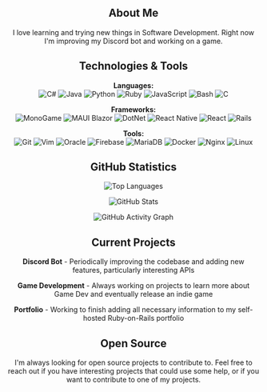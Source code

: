 <div align="center">
  
## About Me

I love learning and trying new things in Software Development. Right now I'm improving my Discord bot and working on a game.

## Technologies & Tools

**Languages:**  
![C#](https://custom-icon-badges.demolab.com/badge/C%23-239120?style=for-the-badge&logo=cshrp&logoColor=white)
![Java](https://img.shields.io/badge/-Java-ED8B00?style=for-the-badge&logo=openjdk&logoColor=white)
![Python](https://img.shields.io/badge/-Python-3776AB?style=for-the-badge&logo=python&logoColor=white)
![Ruby](https://img.shields.io/badge/-Ruby-CC342D?style=for-the-badge&logo=ruby&logoColor=white)
![JavaScript](https://img.shields.io/badge/-JavaScript-F7DF1E?style=for-the-badge&logo=javascript&logoColor=black)
![Bash](https://img.shields.io/badge/-Bash-4EAA25?style=for-the-badge&logo=gnu-bash&logoColor=white)
![C](https://img.shields.io/badge/C-00599C?logo=c&logoColor=white&style=for-the-badge)

**Frameworks:**  
![MonoGame](https://img.shields.io/badge/-MonoGame-E73C00?style=for-the-badge&logo=monogame&logoColor=white)
![MAUI Blazor](https://img.shields.io/badge/-MAUI%20Blazor-512BD4?style=for-the-badge&logo=blazor&logoColor=white)
![DotNet](https://img.shields.io/badge/-.NET-512BD4?style=for-the-badge&logo=.net&logoColor=white)
![React Native](https://img.shields.io/badge/-React%20Native-61DAFB?style=for-the-badge&logo=react&logoColor=black)
![React](https://img.shields.io/badge/-React-61DAFB?style=for-the-badge&logo=react&logoColor=black)
![Rails](https://img.shields.io/badge/-Rails-CC0000?style=for-the-badge&logo=ruby-on-rails&logoColor=white)

**Tools:**  
![Git](https://img.shields.io/badge/-Git-F05032?style=for-the-badge&logo=git&logoColor=white)
![Vim](https://img.shields.io/badge/-Vim-019733?style=for-the-badge&logo=vim&logoColor=white)
![Oracle](https://custom-icon-badges.demolab.com/badge/Oracle-F80000?style=for-the-badge&logo=oracle&logoColor=fff)
![Firebase](https://img.shields.io/badge/-Firebase-FFCA28?style=for-the-badge&logo=firebase&logoColor=black)
![MariaDB](https://img.shields.io/badge/-MariaDB-003545?style=for-the-badge&logo=mariadb&logoColor=white)
![Docker](https://img.shields.io/badge/-Docker-2496ED?style=for-the-badge&logo=docker&logoColor=white)
![Nginx](https://img.shields.io/badge/-Nginx-009639?style=for-the-badge&logo=nginx&logoColor=white)
![Linux](https://img.shields.io/badge/-Linux-FCC624?style=for-the-badge&logo=linux&logoColor=black)

## GitHub Statistics

![Top Languages](https://github-readme-stats.vercel.app/api/top-langs/?username=TerrellAW&theme=vue-dark&show_icons=true&hide_border=true&layout=compact&langs_count=10)

![GitHub Stats](https://github-readme-stats.vercel.app/api?username=TerrellAW&theme=vue-dark&show_icons=true&hide_border=true&count_private=true)

![GitHub Activity Graph](https://github-readme-activity-graph.vercel.app/graph?username=TerrellAW&theme=react-dark&area=true&hide_border=true&height=300)

## Current Projects

**Discord Bot** - Periodically improving the codebase and adding new features, particularly interesting APIs

**Game Development** - Always working on projects to learn more about Game Dev and eventually release an indie game

**Portfolio** - Working to finish adding all necessary information to my self-hosted Ruby-on-Rails portfolio

## Open Source

I'm always looking for open source projects to contribute to. Feel free to reach out if you have interesting projects that could use some help, or if you want to contribute to one of my projects.

</div>
